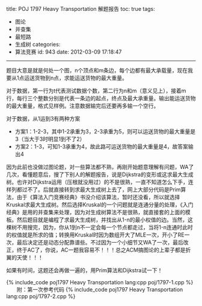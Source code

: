 title: POJ 1797 Heavy Transportation 解题报告
toc: true
tags:
  - 图论
  - 并查集
  - 最短路
  - 生成树
categories:
  - 算法竞赛
id: 943
date: 2012-03-09 17:18:47
---

题目大意是就是何处一个图，n个顶点和m条边，每个边都有最大承载量，现在我要从1点运送货物到n点，求能运送货物的最大重量。

对于数据，第一行为t代表测试数据个数，第二行为n和m（意义见上），接着m行，每行三个整数分别是代表一条边的起点，终点及最大承重量。输出能运送货物的最大重量，格式见样例。注意数据输完后还要再多输一个空行。

对于数据，从1运到3有两种方案

*   方案1：1-2-3，其中1-2承重为3，2-3承重为5，则可以运送货物的最大重量是3（当大于3时明显1到不了2）
*   方案2：1-3，可知1-3承重为4，故此路可运送货物的最大重量是4，故答案输出4

因为此前也没做过图论题，对一些算法都不熟，再刚开始题意理解有问题，WA了几次，看懂题意后，搜了下别人的解题报告，说是Dijkstra的变形或这求最大生成树。也许对Dijkstra运用（压根就没用过）的不是很熟，一直不知道怎么下手，连样列都过不了。后就直接转到求最大生成树上去了，网上大部分代码是Prim算法，由于《算法入门竞赛经典》书没介绍该算法，暂时还没看，所以就选择Kruskal求最大生成树。然后选择Kruskal的一个问题就是连通分量的处理，《入门经典》是用的并查集来处理，因为对生成树算法不是很熟，就直接套的上面的模板。然后题目就是编程了求最大生成树，并找出从1-n的最小权值的边。当然，这棵树不用搜完，因为，你从1到n不一定会每一个节点都走过，当将1-n连通时此时的权值就是所求的值；转换用Kruskal时因为数组开大了MLE一次，开小了RE一次，最后决定还是动态分配靠谱些。不过因为一个小细节又WA了一次，最后改正，终于AC了，你说，AC一题我容易不！！！总之ACM搞图论的上辈子都是折翼的天使！！！

如果有时间，这题还会再做一遍的，用Prim算法和Dijkstra试一下！

{% include_code poj1797 Heavy Transportation lang:cpp poj/1797-1.cpp %}
　　附：第一次参考代码
{% include_code poj1797 Heavy Transportation lang:cpp poj/1797-2.cpp %}